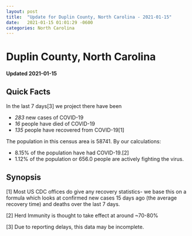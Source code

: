 ```yaml
---
layout: post
title:  "Update for Duplin County, North Carolina - 2021-01-15"
date:   2021-01-15 01:01:29 -0600
categories: North Carolina
---
```


# Duplin County, North Carolina
#### Updated 2021-01-15

## Quick Facts

In the last 7 days[3] we project there have been
- *283* new cases of COVID-19
- *16* people have died of COVID-19
- *135* people have recovered from COVID-19[1]

The population in this census area is 58741. By our calculations:
- 8.15% of the population have had COVID-19.[2]
- 1.12% of the population or 656.0 people are actively fighting the virus.

## Synopsis




[1] Most US CDC offices do give any recovery statistics- we base this on a formula which looks at confirmed new cases
15 days ago (the average recovery time) and deaths over the last 7 days.

[2] Herd Immunity is thought to take effect at around ~70-80%

[3] Due to reporting delays, this data may be incomplete.
 
    